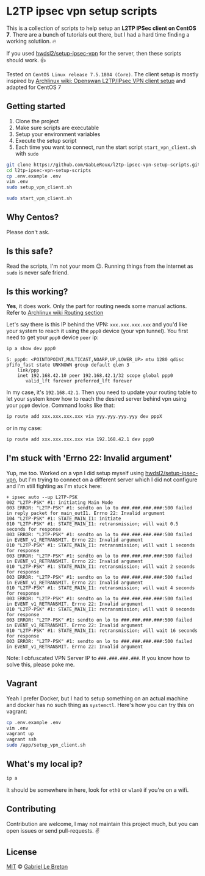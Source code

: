 # L2TP ipsec vpn setup scripts

This is a collection of scripts to help setup an **L2TP IPSec client on CentOS 7**. There are a bunch of tutorials out there, but I had a hard time finding a working solutiion. :fire:

If you used [hwdsl2/setup-ipsec-vpn](https://github.com/hwdsl2/setup-ipsec-vpn) for the server, then these scripts should work. :+1:

Tested on `CentOS Linux release 7.5.1804 (Core)`. The client setup is mostly inspired by [Archlinux wiki: Openswan L2TP/IPsec VPN client setup](https://wiki.archlinux.org/index.php/Openswan_L2TP/IPsec_VPN_client_setup) and adapted for CentOS 7

## Getting started

1. Clone the project
2. Make sure scripts are executable
3. Setup your environment variables
4. Execute the setup script
5. Each time you want to connect, run the start script `start_vpn_client.sh` with `sudo`

```bash
git clone https://github.com/GabLeRoux/l2tp-ipsec-vpn-setup-scripts.git
cd l2tp-ipsec-vpn-setup-scripts
cp .env.example .env
vim .env
sudo setup_vpn_client.sh
```

```bash
sudo start_vpn_client.sh
```

## Why Centos?

Please don't ask.

## Is this safe?

Read the scripts, I'm not your mom :wink:. Running things from the internet as `sudo` is never safe friend.

## Is this working?

**Yes**, it does work. Only the part for routing needs some manual actions. Refer to [Archlinux wiki Routing section](https://wiki.archlinux.org/index.php/Openswan_L2TP/IPsec_VPN_client_setup#Routing)

Let's say there is this IP behind the VPN:
`xxx.xxx.xxx.xxx` and you'd like your system to reach it using the `ppp0` device (your vpn tunnel). You first need to get your `ppp0` device `peer` ip:

```bash
ip a show dev ppp0
```
```
5: ppp0: <POINTOPOINT,MULTICAST,NOARP,UP,LOWER_UP> mtu 1280 qdisc pfifo_fast state UNKNOWN group default qlen 3
    link/ppp
    inet 192.168.42.10 peer 192.168.42.1/32 scope global ppp0
       valid_lft forever preferred_lft forever
```
In my case, it's `192.168.42.1`. Then you need to update your routing table to let your system know how to reach the desired server behind vpn using your `ppp0` device. Command looks like that:

```bash
ip route add xxx.xxx.xxx.xxx via yyy.yyy.yyy.yyy dev pppX
```

or in my case:

```bash
ip route add xxx.xxx.xxx.xxx via 192.168.42.1 dev ppp0
```

## I'm stuck with 'Errno 22: Invalid argument'

Yup, me too. Worked on a vpn I did setup myself using [hwdsl2/setup-ipsec-vpn](https://github.com/hwdsl2/setup-ipsec-vpn), but I'm trying to connect on a different server which I did not configure and I'm still fighting as I'm stuck here:

```
+ ipsec auto --up L2TP-PSK
002 "L2TP-PSK" #1: initiating Main Mode
003 ERROR: "L2TP-PSK" #1: sendto on lo to ###.###.###.###:500 failed in reply packet for main_outI1. Errno 22: Invalid argument
104 "L2TP-PSK" #1: STATE_MAIN_I1: initiate
010 "L2TP-PSK" #1: STATE_MAIN_I1: retransmission; will wait 0.5 seconds for response
003 ERROR: "L2TP-PSK" #1: sendto on lo to ###.###.###.###:500 failed in EVENT_v1_RETRANSMIT. Errno 22: Invalid argument
010 "L2TP-PSK" #1: STATE_MAIN_I1: retransmission; will wait 1 seconds for response
003 ERROR: "L2TP-PSK" #1: sendto on lo to ###.###.###.###:500 failed in EVENT_v1_RETRANSMIT. Errno 22: Invalid argument
010 "L2TP-PSK" #1: STATE_MAIN_I1: retransmission; will wait 2 seconds for response
003 ERROR: "L2TP-PSK" #1: sendto on lo to ###.###.###.###:500 failed in EVENT_v1_RETRANSMIT. Errno 22: Invalid argument
010 "L2TP-PSK" #1: STATE_MAIN_I1: retransmission; will wait 4 seconds for response
003 ERROR: "L2TP-PSK" #1: sendto on lo to ###.###.###.###:500 failed in EVENT_v1_RETRANSMIT. Errno 22: Invalid argument
010 "L2TP-PSK" #1: STATE_MAIN_I1: retransmission; will wait 8 seconds for response
003 ERROR: "L2TP-PSK" #1: sendto on lo to ###.###.###.###:500 failed in EVENT_v1_RETRANSMIT. Errno 22: Invalid argument
010 "L2TP-PSK" #1: STATE_MAIN_I1: retransmission; will wait 16 seconds for response
003 ERROR: "L2TP-PSK" #1: sendto on lo to ###.###.###.###:500 failed in EVENT_v1_RETRANSMIT. Errno 22: Invalid argument
```

Note: I obfuscated VPN Server IP to `###.###.###.###`. If you know how to solve this, please poke me.

## Vagrant

Yeah I prefer Docker, but I had to setup something on an actual machine and docker has no such thing as `systemctl`. Here's how you can try this on vagrant:

```bash
cp .env.example .env
vim .env
vagrant up
vagrant ssh
sudo /app/setup_vpn_client.sh
```

## What's my local ip?

```bash
ip a
```

It should be somewhere in here, look for `eth0` or `wlan0` if you're on a wifi.

## Contributing

Contribution are welcome, I may not maintain this project much, but you can open issues or send pull-requests. :v:

## License

[MIT](LICENSE.md) © [Gabriel Le Breton](https://gableroux.com)
